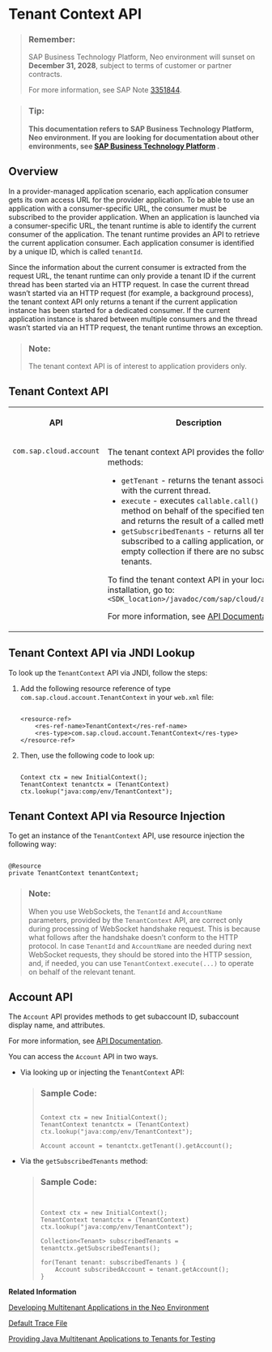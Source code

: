 <!-- loioa8f2255658ba4cbfb3ec3ab0f928f360 -->

# Tenant Context API

> ### Remember:  
> SAP Business Technology Platform, Neo environment will sunset on **December 31, 2028**, subject to terms of customer or partner contracts.
> 
> For more information, see SAP Note [3351844](https://me.sap.com/notes/3351844).

> ### Tip:  
> **This documentation refers to SAP Business Technology Platform, Neo environment. If you are looking for documentation about other environments, see [SAP Business Technology Platform](https://help.sap.com/docs/btp/sap-business-technology-platform/sap-business-technology-platform?version=Cloud) .**



## Overview

In a provider-managed application scenario, each application consumer gets its own access URL for the provider application. To be able to use an application with a consumer-specific URL, the consumer must be subscribed to the provider application. When an application is launched via a consumer-specific URL, the tenant runtime is able to identify the current consumer of the application. The tenant runtime provides an API to retrieve the current application consumer. Each application consumer is identified by a unique ID, which is called `tenantId`.

Since the information about the current consumer is extracted from the request URL, the tenant runtime can only provide a tenant ID if the current thread has been started via an HTTP request. In case the current thread wasn’t started via an HTTP request \(for example, a background process\), the tenant context API only returns a tenant if the current application instance has been started for a dedicated consumer. If the current application instance is shared between multiple consumers and the thread wasn’t started via an HTTP request, the tenant runtime throws an exception.

> ### Note:  
> The tenant context API is of interest to application providers only.



## Tenant Context API


<table>
<tr>
<th valign="top">

API

</th>
<th valign="top">

Description

</th>
</tr>
<tr>
<td valign="top">

`com.sap.cloud.account`

</td>
<td valign="top">

The tenant context API provides the following methods:

-   `getTenant` - returns the tenant associated with the current thread.
-   `execute` - executes `callable.call()` method on behalf of the specified tenant and returns the result of a called method.
-   `getSubscribedTenants` - returns all tenants subscribed to a calling application, or empty collection if there are no subscribed tenants.

To find the tenant context API in your local SDK installation, go to: `<SDK_location>/javadoc/com/sap/cloud/account`

For more information, see [API Documentation](api-documentation-4570e92.md).

</td>
</tr>
</table>



## Tenant Context API via JNDI Lookup

To look up the `TenantContext` API via JNDI, follow the steps:

1.  Add the following resource reference of type `com.sap.cloud.account.TenantContext` in your `web.xml` file:

    ```
    
    <resource-ref>
        <res-ref-name>TenantContext</res-ref-name>
        <res-type>com.sap.cloud.account.TenantContext</res-type>
    </resource-ref>
    ```

2.  Then, use the following code to look up:

    ```
    
    Context ctx = new InitialContext();
    TenantContext tenantctx = (TenantContext) ctx.lookup("java:comp/env/TenantContext");
    ```




## Tenant Context API via Resource Injection

To get an instance of the `TenantContext` API, use resource injection the following way:

```

@Resource
private TenantContext tenantContext;
```

> ### Note:  
> When you use WebSockets, the `TenantId` and `AccountName` parameters, provided by the `TenantContext` API, are correct only during processing of WebSocket handshake request. This is because what follows after the handshake doesn’t conform to the HTTP protocol. In case `TenantId` and `AccountName` are needed during next WebSocket requests, they should be stored into the HTTP session, and, if needed, you can use `TenantContext.execute(...)` to operate on behalf of the relevant tenant.



## Account API

The `Account` API provides methods to get subaccount ID, subaccount display name, and attributes.

For more information, see [API Documentation](api-documentation-4570e92.md).

You can access the `Account` API in two ways.

-   Via looking up or injecting the `TenantContext` API:

    > ### Sample Code:  
    > ```
    > 
    > Context ctx = new InitialContext();
    > TenantContext tenantctx = (TenantContext) ctx.lookup("java:comp/env/TenantContext");
    >  
    > Account account = tenantctx.getTenant().getAccount();
    > ```

-   Via the `getSubscribedTenants` method:

    > ### Sample Code:  
    > ```
    > 
    > 
    > Context ctx = new InitialContext();
    > TenantContext tenantctx = (TenantContext) ctx.lookup("java:comp/env/TenantContext");
    >  
    > Collection<Tenant> subscribedTenants = tenantctx.getSubscribedTenants();
    >  
    > for(Tenant tenant: subscribedTenants ) {
    >     Account subscribedAccount = tenant.getAccount();
    > }
    > ```


**Related Information**  


[Developing Multitenant Applications in the Neo Environment](developing-multitenant-applications-in-the-neo-environment-54a7615.md "In the Neo environment of SAP BTP, you can develop and run multitenant (tenant-aware) applications. These applications run on a shared compute unit that can be used by multiple consumers (tenants). Each consumer accesses the application through a dedicated URL.")

[Default Trace File](../50-administration-and-ops-neo/default-trace-file-1b651b3.md "")

[Providing Java Multitenant Applications to Tenants for Testing](../22-getting-started-neo/providing-java-multitenant-applications-to-tenants-for-testing-b093032.md "Using the console client, you can create subaccounts and subscribe them to a provider application to test how applications can be provided to multiple consumers.")

